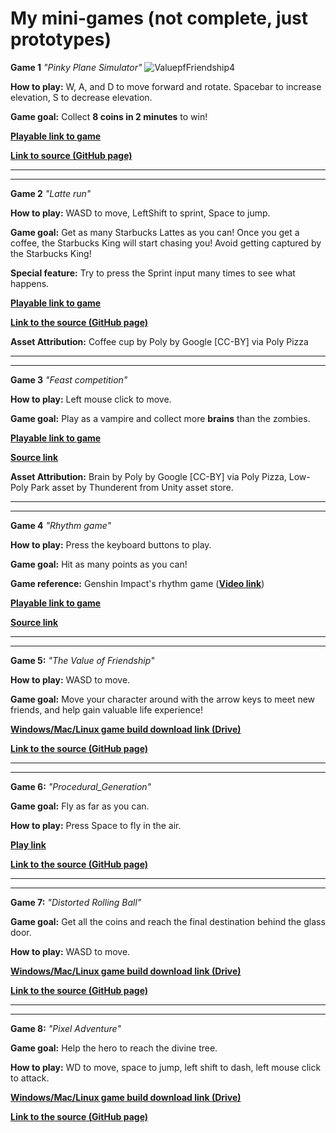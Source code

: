 # My mini-games (not complete, just prototypes)

**Game 1** _"Pinky Plane Simulator"_
![ValuepfFriendship4](https://github.com/Zhang-Ale/My-mini-games/assets/116378770/b4659c6f-912c-4828-ae80-21a4e1e482d4)

**How to play:** 
W, A, and D to move forward and rotate. 
Spacebar to increase elevation, S to decrease elevation. 

**Game goal:** 
Collect **8 coins in 2 minutes** to win!

[**Playable link to game**](https://zhang-ale.github.io/My-mini-games/PinkyPlaneSimulator/play/) 

[**Link to source (GitHub page)**](https://github.com/Zhang-Ale/My-mini-games/tree/main/PinkyPlaneSimulator) 

________________________________________________________


________________________________________________________

**Game 2** _"Latte run"_

**How to play:** 
WASD to move, LeftShift to sprint, Space to jump. 

**Game goal:** 
Get as many Starbucks Lattes as you can! Once you get a coffee, the Starbucks King will start chasing you! Avoid getting captured by the Starbucks King!  

**Special feature:** 
Try to press the Sprint input many times to see what happens. 

[**Playable link to game**](https://zhang-ale.github.io/My-mini-games/LatteRun/play/) 

[**Link to the source (GitHub page)**](https://github.com/Zhang-Ale/My-mini-games/tree/main/LatteRun) 

**Asset Attribution:**
Coffee cup by Poly by Google [CC-BY] via Poly Pizza


________________________________________________________


________________________________________________________


**Game 3** _"Feast competition"_

**How to play:** 
Left mouse click to move. 

**Game goal:** 
Play as a vampire and collect more **brains** than the zombies. 

[**Playable link to game**](https://SaraHashemii.github.io/game615-spring2023-06/exercise06/play/)
 
[**Source link**](https://github.com/SaraHashemii/game615-spring2023-06/tree/main/exercise06)
 
**Asset Attribution:**
Brain by Poly by Google [CC-BY] via Poly Pizza, 
Low-Poly Park asset by Thunderent from Unity asset store. 

________________________________________________________


________________________________________________________

**Game 4** _"Rhythm game"_

**How to play:** 
Press the keyboard buttons to play. 

**Game goal:**
Hit as many points as you can! 

**Game reference:** 
Genshin Impact's rhythm game ([**Video link**](https://youtu.be/1SY0WK3TPq0))

[**Playable link to game**](https://zhang-ale.github.io/My-mini-games/RhythmGame/play/)
 
[**Source link**](https://github.com/Zhang-Ale/My-mini-games/tree/main/RhythmGame)

________________________________________________________


________________________________________________________

**Game 5:** _"The Value of Friendship"_

**How to play:** 
WASD to move. 

**Game goal:**
Move your character around with the arrow keys to meet new friends, and help gain valuable life experience!

[**Windows/Mac/Linux game build download link (Drive)**](https://drive.google.com/drive/folders/1TO_rfPhTjZrvcFfB_lj6SD6vCLCwTERT?usp=sharing) 

[**Link to the source (GitHub page)**](https://github.com/Zhang-Ale/My-mini-games/tree/main/TheValueOfFriendship) 

________________________________________________________


________________________________________________________

**Game 6:** _"Procedural_Generation"_

**Game goal:**
Fly as far as you can. 

**How to play:** 
Press Space to fly in the air.

[**Play link**](https://zhang-ale.github.io/My-mini-games/Procedural_generation/Build/) 

[**Link to the source (GitHub page)**](https://github.com/Zhang-Ale/My-mini-games/tree/main/Procedural_generation) 

________________________________________________________


________________________________________________________

**Game 7:** _"Distorted Rolling Ball"_

**Game goal:**
Get all the coins and reach the final destination behind the glass door. 

**How to play:** 
WASD to move.

[**Windows/Mac/Linux game build download link (Drive)**](https://drive.google.com/drive/folders/1HucCMuU793FdEoQ9d-r4c7b9NqKMT5uu?usp=sharing) 

[**Link to the source (GitHub page)**](https://github.com/Zhang-Ale/My-mini-games/tree/main/DistortedRollingBall) 

________________________________________________________


________________________________________________________

**Game 8:** _"Pixel Adventure"_

**Game goal:**
Help the hero to reach the divine tree. 

**How to play:** 
WD to move, space to jump, left shift to dash, left mouse click to attack.

[**Windows/Mac/Linux game build download link (Drive)**](https://drive.google.com/drive/folders/1qsot85RdMfB_oB3i-opQ4GefmlxoQl1N?usp=sharing) 

[**Link to the source (GitHub page)**](https://github.com/Zhang-Ale/My-mini-games/tree/main/PixelAdventure) 
